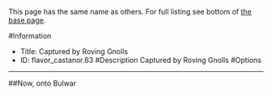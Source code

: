 This page has the same name as others. For full listing see bottom of [the base page](captured_by_roving_gnolls.md).

#Information
 - Title: Captured by Roving Gnolls
 - ID: flavor_castanor.63
#Description
Captured by Roving Gnolls
#Options

___
##Now, onto Bulwar

